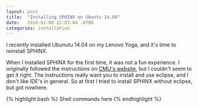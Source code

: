 ```yaml
---
layout: post
title:  "Installing SPHINX on Ubuntu 14.04"
date:   2016-01-08 22:03:04 -0700
categories: installation
---
```


I recently installed Ubunutu 14.04 on my Lenovo Yoga, and it's time to reinstall SPHINX. 

When I installed SPHINX for the first time, it was not a fun experience. I originally followed the instructions on [CMU's website][cmu-sphinx], but I couldn't seem to get it right. The instructions really want you to install and use eclipse, and I don't like IDE's in general. So at first I tried to install SPHINX without eclipse, but got nowhere. 

{% highlight bash %}
Shell commands here
{% endhighlight %}


[cmu-sphinx]: http://cmusphinx.sourceforge.net/
